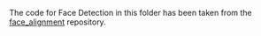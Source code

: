 The code for Face Detection in this folder has been taken from the [face_alignment](https://github.com/1adrianb/face-alignment) repository. 
